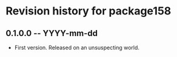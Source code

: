 # Revision history for package158

## 0.1.0.0 -- YYYY-mm-dd

* First version. Released on an unsuspecting world.
